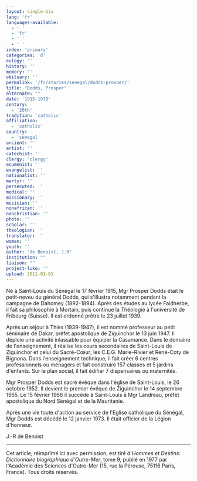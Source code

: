 ```yaml
---
layout: single-bio
lang: 'fr'
languages-available:
  - ' '
  - 'fr'
  - ' '
  - ' '
index: 'primary'
categories: 'd'
eulogy: ''
history: ''
memory: ''
obituary: ''
permalink: '/fr/stories/senegal/dodds-prosper/'
title: "Dodds, Prosper"
alternate: ""
date: '1915-1973'
century:
  - '20th'
tradition: 'catholic'
affiliation:
  - 'catholic'
country:
  - 'senegal'
ancient: ''
artist: ''
catechist: ''
clergy: 'clergy'
ecumenist: ''
evangelist: ''
nationalist: ''
martyr: ''
persecuted: ''
medical: ''
missionary: ''
musician: ''
nonafrican: ''
nonchristian: ''
photo: ''
scholar: ''
theologian: ''
translator: ''
women: ''
youth: ''
author: "de Benoist, J.R"
institution: ""
liaison: ""
project-luke: ''
upload: 2011-01-01
---
```




Né à Saint-Louis du Sénégal le 17 février 1915, Mgr Prosper Dodds était le petit-neveu du général Dodds, qui s'illustra notamment pendant la campagne de Dahomey (1892-1894). Après des études au lycée Faidherbe, il fait sa philosophie à Mortain, puis continue la Théologie à l'université de Fribourg (Suisse). Il est ordonné prêtre le 23 juillet 1939.

Après un séjour à Thiès (1939-1947), il est nommé professeur au petit séminaire de Dakar, préfet apostolique de Ziguinchor le 13 juin 1947. Il déploie une activité inlassable pour équiper la Casamance. Dans le domaine de l'enseignement, il réalise les cours secondaires de Saint-Louis de Ziguinchor et celui du Sacré-Cœur; les C.E.G. Marie-Rivier et René-Coty de Bignona. Dans l'enseignement technique, il fait créer 6 centres professionnels ou ménagers et fait construire 157 classes et 5 jardins d'enfants. Sur le plan social, il fait édifier 7 dispensaires ou maternités.

Mgr Prosper Dodds est sacré évêque dans l'église de Saint-Louis, le 26 octobre 1952. Il devient le premier évêque de Ziguinchor le 14 septembre 1955. Le 15 février 1966 il succède à Saint-Louis à Mgr Landreau, préfet apostolique du Nord Sénégal et de la Mauritanie.

Après une vie toute d'action au service de l'Eglise catholique du Sénégal, Mgr Dodds est décédé le 12 janvier 1973. Il était officier de la Légion d'honneur.

J.-R de Benoist

---

Cet article, réimprîmé ici avec permission, est tiré d'*Hommes et Destins: Dictionnaire biographique d'Outre-Mer*, tome 9, publié en 1977 par l'Académie des Sciences d'Outre-Mer (15, rue la Pérouse, 75116 Paris, France). Tous droits réservés.
